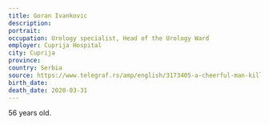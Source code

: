 ```yaml
---
title: Goran Ivankovic
description: 
portrait: 
occupation: Urology specialist, Head of the Urology Ward 
employer: Cuprija Hospital
city: Cuprija
province: 
country: Serbia
source: https://www.telegraf.rs/amp/english/3173405-a-cheerful-man-killed-by-coronavirus-doctors-in-svilajnac-bid-farewell-to-a-beloved-colleague
birth_date: 
death_date: 2020-03-31
---
```


56 years old.